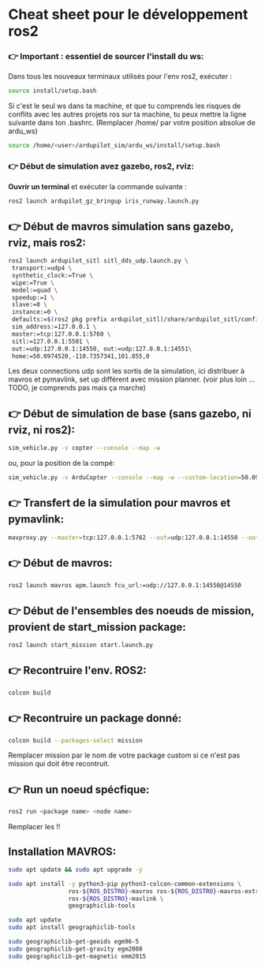 # Cheat sheet pour le développement ros2 

### 👉 Important : essentiel de sourcer l'install du ws:
Dans tous les nouveaux terminaux utilisés pour l'env ros2, exécuter :
   ```bash
   source install/setup.bash
   ```
   Si c'est le seul ws dans ta machine, et que tu comprends les risques de conflits avec les autres projets ros sur ta machine, tu peux mettre la ligne suivante dans ton .bashrc. (Remplacer /home/<user> par votre position absolue de ardu_ws)
   
   ```bash
   source /home/<user>/ardupilot_sim/ardu_ws/install/setup.bash
   ```

### 👉 Début de simulation avez gazebo, ros2, rviz:
**Ouvrir un terminal** et exécuter la commande suivante :
   ```bash
   ros2 launch ardupilot_gz_bringup iris_runway.launch.py
   ```
   

## 👉 Début de mavros simulation sans gazebo, rviz, mais ros2:
   ```bash
   ros2 launch ardupilot_sitl sitl_dds_udp.launch.py \
    transport:=udp4 \
    synthetic_clock:=True \
    wipe:=True \
    model:=quad \
    speedup:=1 \
    slave:=0 \
    instance:=0 \
    defaults:=$(ros2 pkg prefix ardupilot_sitl)/share/ardupilot_sitl/config/default_params/copter.parm,$(ros2 pkg prefix ardupilot_sitl)/share/ardupilot_sitl/config/default_params/dds_udp.parm \
    sim_address:=127.0.0.1 \
    master:=tcp:127.0.0.1:5760 \
    sitl:=127.0.0.1:5501 \
    out:=udp:127.0.0.1:14550, out:=udp:127.0.0.1:14551\
    home:=50.0974520,-110.7357341,101.855,0
   ```
   Les deux connections udp sont les sortis de la simulation, ici distribuer à mavros et pymavlink, set up différent avec mission planner. (voir plus loin ... TODO, je comprends pas mais ça marche)

## 👉 Début de simulation de base (sans gazebo, ni rviz, ni ros2):
   ```bash
   sim_vehicle.py -v copter --console --map -w
   ```

   ou, pour la position de la compé:
   ```bash
   sim_vehicle.py -v ArduCopter --console --map -w --custom-location=50.0974520,-110.7357341,101.855,0
   ```

## 👉 Transfert de la simulation pour mavros et pymavlink:
   ```bash
   mavproxy.py --master=tcp:127.0.0.1:5762 --out=udp:127.0.0.1:14550 --out=udp:127.0.0.1:14551
   ```

## 👉 Début de mavros:
   ```bash
   ros2 launch mavros apm.launch fcu_url:=udp://127.0.0.1:14550@14550 
   ```


## 👉 Début de l'ensembles des noeuds de mission, provient de start_mission package:
   ```bash
   ros2 launch start_mission start.launch.py
   ```

## 👉 Recontruire l'env. ROS2:
   ```bash
   colcon build
   ```
   
## 👉 Recontruire un package donné:
   ```bash
   colcon build --packages-select mission
   ```
Remplacer mission par le nom de votre package custom si ce n'est pas mission qui doit être recontruit.

   
## 👉 Run un noeud spécfique:
   ```bash
   ros2 run <package name> <node name>
   ```
   Remplacer les <xxx> !!


## Installation MAVROS:
   ```bash
   sudo apt update && sudo apt upgrade -y

   ```

   ```bash
   sudo apt install -y python3-pip python3-colcon-common-extensions \
                    ros-${ROS_DISTRO}-mavros ros-${ROS_DISTRO}-mavros-extras \
                    ros-${ROS_DISTRO}-mavlink \
                    geographiclib-tools

   ```
   
   ```bash
   sudo apt update
   sudo apt install geographiclib-tools
   ```

   ```bash
   sudo geographiclib-get-geoids egm96-5
   sudo geographiclib-get-gravity egm2008
   sudo geographiclib-get-magnetic emm2015
   ```
   


